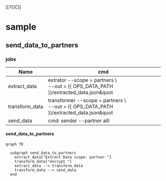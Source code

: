 [[_TOC_]]


# sample

## send_data_to_partners 


### jobs
Name | cmd
---- | ---
extract_data | extrator --scope = partners \ <br>  --out = {{ OPS_DATA_PATH }}/extracted_data.json&quot
transform_data | transformer --scope = partners \ <br> --out = {{ OPS_DATA_PATH }}/extracted_data.json&quot
send_data | cmd: sender --partner alll

#### send_data_to_partners
```mermaid
graph TD

  subgraph send_data_to_partners
    extract_data["Extract Data scope: partner "]
    transform_data["encrypt "]
    extract_data --> transform_data
    transform_data --> send_data
  end
```



